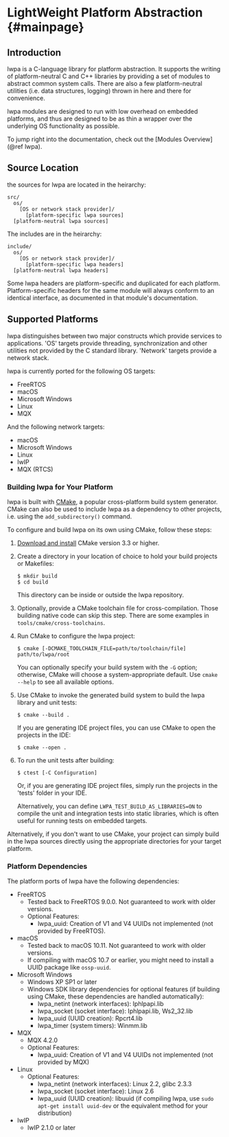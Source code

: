 # LightWeight Platform Abstraction                                  {#mainpage}

## Introduction

lwpa is a C-language library for platform abstraction. It supports the
writing of platform-neutral C and C++ libraries by providing a set of
modules to abstract common system calls. There are also a few
platform-neutral utilities (i.e. data structures, logging) thrown in here
and there for convenience.

lwpa modules are designed to run with low overhead on embedded platforms, and
thus are designed to be as thin a wrapper over the underlying OS functionality
as possible.

To jump right into the documentation, check out the
[Modules Overview](@ref lwpa).

## Source Location

the sources for lwpa are located in the heirarchy:
```
src/
  os/
    [OS or network stack provider]/
      [platform-specific lwpa sources]
  [platform-neutral lwpa sources]
```

The includes are in the heirarchy:
```
include/
  os/
    [OS or network stack provider]/
      [platform-specific lwpa headers]
  [platform-neutral lwpa headers]
```
Some lwpa headers are platform-specific and duplicated for each platform.
Platform-specific headers for the same module will always conform to an
identical interface, as documented in that module's documentation.

## Supported Platforms

lwpa distinguishes between two major constructs which provide services to
applications. 'OS' targets provide threading, synchronization and other
utilities not provided by the C standard library. 'Network' targets provide a
network stack.

lwpa is currently ported for the following OS targets:

+ FreeRTOS
+ macOS
+ Microsoft Windows
+ Linux
+ MQX

And the following network targets:

+ macOS
+ Microsoft Windows
+ Linux
+ lwIP
+ MQX (RTCS)

### Building lwpa for Your Platform

lwpa is built with [CMake](https://cmake.org), a popular cross-platform build
system generator. CMake can also be used to include lwpa as a dependency to
other projects, i.e. using the `add_subdirectory()` command.

To configure and build lwpa on its own using CMake, follow these steps:

1. [Download and install](https://cmake.org/download/) CMake version 3.3 or higher.
2. Create a directory in your location of choice to hold your build projects or
   Makefiles:
   ```
   $ mkdir build
   $ cd build
   ```
   This directory can be inside or outside the lwpa repository.
3. Optionally, provide a CMake toolchain file for cross-compilation. Those
   building native code can skip this step. There are some examples in
   `tools/cmake/cross-toolchains`.
3. Run CMake to configure the lwpa project:
   ```
   $ cmake [-DCMAKE_TOOLCHAIN_FILE=path/to/toolchain/file] path/to/lwpa/root
   ```
   You can optionally specify your build system with the `-G` option;
   otherwise, CMake will choose a system-appropriate default. Use `cmake --help`
   to see all available options.
4. Use CMake to invoke the generated build system to build the lwpa library and
   unit tests:
   ```
   $ cmake --build .
   ```
   If you are generating IDE project files, you can use CMake to open the
   projects in the IDE:
   ```
   $ cmake --open .
   ```
5. To run the unit tests after building:
   ```
   $ ctest [-C Configuration]
   ```
   Or, if you are generating IDE project files, simply run the projects in the
   'tests' folder in your IDE.

   Alternatively, you can define `LWPA_TEST_BUILD_AS_LIBRARIES=ON` to compile
   the unit and integration tests into static libraries, which is often useful
   for running tests on embedded targets.

Alternatively, if you don't want to use CMake, your project can simply build in
the lwpa sources directly using the appropriate directories for your target
platform.

### Platform Dependencies

The platform ports of lwpa have the following dependencies:
+ FreeRTOS
  - Tested back to FreeRTOS 9.0.0. Not guaranteed to work with older versions.
  - Optional Features:
    * lwpa_uuid: Creation of V1 and V4 UUIDs not implemented (not provided by
      FreeRTOS).
+ macOS
  - Tested back to macOS 10.11. Not guaranteed to work with older versions.
  - If compiling with macOS 10.7 or earlier, you might need to install a UUID
    package like `ossp-uuid`.
+ Microsoft Windows
  - Windows XP SP1 or later
  - Windows SDK library dependencies for optional features (if building using
    CMake, these dependencies are handled automatically):
    * lwpa_netint (network interfaces): Iphlpapi.lib
    * lwpa_socket (socket interface): Iphlpapi.lib, Ws2_32.lib
    * lwpa_uuid (UUID creation): Rpcrt4.lib
    * lwpa_timer (system timers): Winmm.lib
+ MQX
  - MQX 4.2.0
  - Optional Features:
    * lwpa_uuid: Creation of V1 and V4 UUIDs not implemented (not provided by
      MQX)
+ Linux
  - Optional Features:
    * lwpa_netint (network interfaces): Linux 2.2, glibc 2.3.3
    * lwpa_socket (socket interface): Linux 2.6
    * lwpa_uuid (UUID creation): libuuid (if compiling lwpa, use
      `sudo apt-get install uuid-dev` or the equivalent method for your
      distribution)
+ lwIP
  - lwIP 2.1.0 or later

